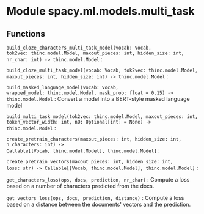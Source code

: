 Module spacy.ml.models.multi_task
=================================

Functions
---------

    
`build_cloze_characters_multi_task_model(vocab: Vocab, tok2vec: thinc.model.Model, maxout_pieces: int, hidden_size: int, nr_char: int) ‑> thinc.model.Model`
:   

    
`build_cloze_multi_task_model(vocab: Vocab, tok2vec: thinc.model.Model, maxout_pieces: int, hidden_size: int) ‑> thinc.model.Model`
:   

    
`build_masked_language_model(vocab: Vocab, wrapped_model: thinc.model.Model, mask_prob: float = 0.15) ‑> thinc.model.Model`
:   Convert a model into a BERT-style masked language model

    
`build_multi_task_model(tok2vec: thinc.model.Model, maxout_pieces: int, token_vector_width: int, nO: Optional[int] = None) ‑> thinc.model.Model`
:   

    
`create_pretrain_characters(maxout_pieces: int, hidden_size: int, n_characters: int) ‑> Callable[[Vocab, thinc.model.Model], thinc.model.Model]`
:   

    
`create_pretrain_vectors(maxout_pieces: int, hidden_size: int, loss: str) ‑> Callable[[Vocab, thinc.model.Model], thinc.model.Model]`
:   

    
`get_characters_loss(ops, docs, prediction, nr_char)`
:   Compute a loss based on a number of characters predicted from the docs.

    
`get_vectors_loss(ops, docs, prediction, distance)`
:   Compute a loss based on a distance between the documents' vectors and
    the prediction.